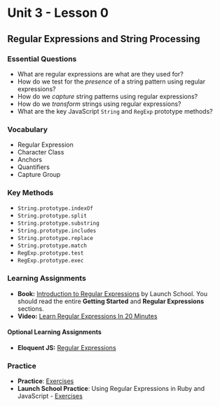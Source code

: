 # Unit 3 - Lesson 0
## Regular Expressions and String Processing

### Essential Questions
* What are regular expressions are what are they used for?
* How do we test for the _presence_ of a string pattern using regular expressions?
* How do we _capture_ string patterns using regular expressions?
* How do we _transform_ strings using regular expressions?
* What are the key JavaScript `String` and `RegExp` prototype methods?  

### Vocabulary
* Regular Expression
* Character Class
* Anchors
* Quantifiers
* Capture Group

### Key Methods
* `String.prototype.indexOf`
* `String.prototype.split`
* `String.prototype.substring`
* `String.prototype.includes`
* `String.prototype.replace`
* `String.prototype.match`
* `RegExp.prototype.test`
* `RegExp.prototype.exec`

### Learning Assignments
* **Book:** [Introduction to Regular Expressions](https://launchschool.com/books/regex/) by Launch School. You should read the entire **Getting Started** and **Regular Expressions** sections. 
* **Video:** [Learn Regular Expressions In 20 Minutes](https://www.youtube.com/watch?v=rhzKDrUiJVk&ab_channel=WebDevSimplified)

#### Optional Learning Assignments
* **Eloquent JS:** [Regular Expressions](https://eloquentjavascript.net/09_regexp.html)

### Practice 
* **Practice**: [Exercises](https://github.com/The-Marcy-Lab-School/se-unit-3/tree/master/lesson-1-string_processing/practice)
* **Launch School Practice**: Using Regular Expressions in Ruby and JavaScript - [Exercises](https://launchschool.com/books/regex/read/using#exercises)


